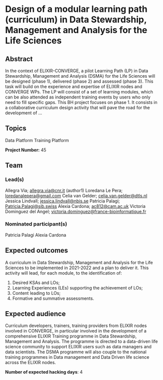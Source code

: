 # Design of a modular learning path (curriculum) in Data Stewardship, Management and Analysis for the Life Sciences

## Abstract

In the context of ELIXIR-CONVERGE, a pilot Learning Path (LP) in Data Stewardship, Management and Analysis (DSMA) for the Life Sciences will be designed (phase 1), delivered (phase 2) and assessed (phase 3). This task will build on the experience and expertise of ELIXIR nodes and CONVERGE WPs. The LP will consist of a set of learning modules, which can be also attended as independent training events by users who only need to fill specific gaps. This BH project focuses on phase 1. It consists in a collaborative curriculum design activity that will pave the road for the development of ...

## Topics

Data Platform
 Training Platform

**Project Number:** 45

## Team

### Lead(s)

Allegra Via; allegra.via@cnr.it (author1)
 Loredana Le Pera; loredanalepera@gmail.com
 Celia van Gelder; celia.van.gelder@dtls.nl
 Jessica Lindvall; jessica.lindvall@nbis.se
 Patricia Palagi; Patricia.Palagi@sib.swiss
 Alexia Cardona; ac812@cam.ac.uk
 Victoria Dominguez del Angel; victoria.dominguez@france-bioinformatique.fr

### Nominated participant(s)

Patricia Palagi 
 Alexia Cardona

## Expected outcomes

A curriculum in Data Stewardship, Management and Analysis for the Life Sciences to be implemented in 2021-2022 and a plan to deliver it. This activity will lead, for each module, to the identification of:
 1) Desired KSAs and LOs;
 2) Learning Experiences (LEs) supporting the achievement of LOs;
 3) Content leading to LOs;
 4) Formative and summative assessments.

## Expected audience

Curriculum developers, trainers, training providers from ELIXIR nodes involved in CONVERGE, in particular involved in the development of a comprehensive ELIXIR Training programme in Data Stewardship, Management and Analysis. The programme is directed to a data-driven life science community to support ELIXIR users such as data managers and data scientists. The DSMA programme will also couple to the national training programmes in Data management and Data Driven life science across the ELIXIR nodes.

**Number of expected hacking days**: 4

